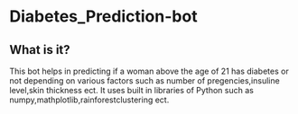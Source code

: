 # Diabetes_Prediction-bot

## What is it?
This bot helps in predicting if a woman above the age of 21 has diabetes or not depending on various factors such as number of pregencies,insuline level,skin thickness ect.
It uses built in libraries of Python such as numpy,mathplotlib,rainforestclustering ect.


